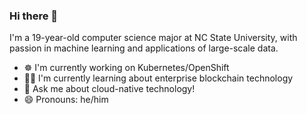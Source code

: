### Hi there 👋
I'm a 19-year-old computer science major at NC State University, with passion in machine learning and applications of large-scale data.

- ☸ I'm currently working on Kubernetes/OpenShift
- 👨‍💻 I'm currently learning about enterprise blockchain technology
- 💬 Ask me about cloud-native technology!
- 😄 Pronouns: he/him


<!--
**cedricclyburn/cedricclyburn** is a ✨ _special_ ✨ repository because its `README.md` (this file) appears on your GitHub profile.

Here are some ideas to get you started:

- 🔭 I’m currently working on ...
- 🌱 I’m currently learning ...
- 👯 I’m looking to collaborate on ...
- 🤔 I’m looking for help with ...
- 💬 Ask me about ...
- 📫 How to reach me: ...
- 😄 Pronouns: ...
- ⚡ Fun fact: ...
-->
